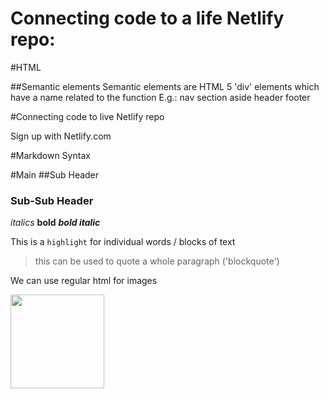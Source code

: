 # Connecting code to a life Netlify repo:
#HTML

##Semantic elements
	Semantic elements are HTML 5 'div' elements which have a name related to the function
	E.g.:
		nav
		section
		aside
		header
		footer

#Connecting code to live Netlify repo

Sign up with Netlify.com	

#Markdown Syntax

#Main
##Sub Header
### Sub-Sub Header

*italics*
**bold**
***bold italic***

This is a `highlight` for individual words / blocks of text

> this can be used to quote a whole paragraph ('blockquote')

We can use regular html for images

<img src="https://www.sciencenewsforstudents.org/sites/default/files/scald-image/860_cat_names.png" width="150">